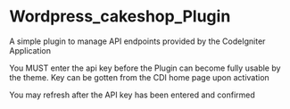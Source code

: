 # Wordpress_cakeshop_Plugin
A simple plugin to manage API endpoints provided by the CodeIgniter Application

You MUST enter the api key before the Plugin can become fully usable by the theme. 
  Key can be gotten from the CDI home page upon activation
  
You may refresh after the API key has been entered and confirmed
